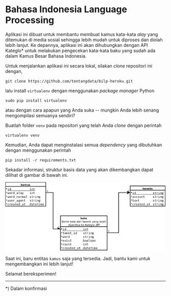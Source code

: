 # Bahasa Indonesia Language Processing

Aplikasi ini dibuat untuk membantu membuat kamus kata-kata _alay_ yang ditemukan di media sosial sehingga lebih mudah untuk diproses dan diolah lebih lanjut. Ke depannya, aplikasi ini akan dihubungkan dengan API Kateglo* untuk melakukan pengecekan kata-kata baku yang sudah ada dalam Kamus Besar Bahasa Indonesia.

Untuk menjalankan aplikasi ini secara lokal, silakan _clone_ repositori ini dengan,

    git clone https://github.com/tentangdata/bilp-heroku.git

lalu install `virtualenv`  dengan menggunakan _package manager_ Python

    sudo pip install virtualenv

atau dengan cara apapun yang Anda suka -- mungkin Anda lebih senang mengompilasi semuanya sendiri?

Buatlah folder `venv` pada repositori yang telah Anda _clone_ dengan perintah

    virtualenv venv

Kemudian, Anda dapat menginstalasi semua _dependency_ yang dibutuhkan dengan menggunakan perintah

    pip install -r requirements.txt

Sekadar informasi, struktur basis data yang akan dikembangkan dapat dilihat di gambar di bawah ini.

![ER-Diagram](bilp-er.png)

Saat ini, baru entitas `kamus` saja yang tersedia. Jadi, bantu kami untuk mengembangkan ini lebih lanjut!

Selamat bereksperimen!

***

*) Dalam konfirmasi
